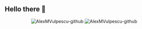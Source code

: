 ## Hello there 👋

  <p align="center">
    <img alt="AlexMVulpescu-github"src="https://komarev.com/ghpvc/?username=AlexMVulpescu&label=Profile+Views">
    <img alt="AlexMVulpescu-github" src="https://img.shields.io/github/followers/AlexMVulpescu?color=success&label=Followers&style=social">
  </p>

<!--
**AlexMVulpescu/AlexMVulpescu** is a ✨ _special_ ✨ repository because its `README.md` (this file) appears on your GitHub profile.

Here are some ideas to get you started:

- 🔭 I’m currently working on ...
- 🌱 I’m currently learning ...
- 👯 I’m looking to collaborate on ...
- 🤔 I’m looking for help with ...
- 💬 Ask me about ...
- 📫 How to reach me: ...
- 😄 Pronouns: ...
- ⚡ Fun fact: ...
-->

